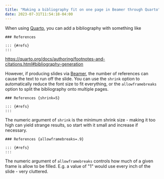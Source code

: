 ```yaml
---
title: "Making a bibliography fit on one page in Beamer through Quarto"
date: 2023-07-31T11:54:18-04:00
---
```


When using [Quarto](https://quarto.org/docs/get-started/hello/rstudio.html), you
can add a bibliography with something like

```
### References

::: {#refs}
:::
```

https://quarto.org/docs/authoring/footnotes-and-citations.html#bibliography-generation

However, if producing slides via
[Beamer](https://quarto.org/docs/presentations/beamer.html), the number of
references can cause the text to run off the slide. You can use the `shrink`
option to automatically reduce the font size to fit everything, or the
`allowframebreaks` option to split the bibliography onto multiple pages.


```
### References {shrink=5}

::: {#refs}
:::
```

The numeric argument of `shrink` is the minimum shrink size - making it too high
can yield strange results, so start with it small and increase if necessary.

```
### References {allowframebreaks=.9}

::: {#refs}
:::
```

The numeric argument of `allowframebreaks` controls how much of a given frame is
allow to be filled. E.g. a value of "1" would use every inch of the slide - very
cluttered.

